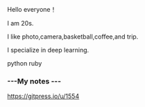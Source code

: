 Hello everyone！

I am 20s.

I like photo,camera,basketball,coffee,and trip.

I specialize in deep learning.

python ruby

### ---My notes ---
https://gitpress.io/u/1554


<!--
**Re-he4i5/Re-he4i5** is a ✨ _special_ ✨ repository because its `README.md` (this file) appears on your GitHub profile.

Here are some ideas to get you started:

- 🔭 I’m currently working on ...
- 🌱 I’m currently learning ...
- 👯 I’m looking to collaborate on ...
- 🤔 I’m looking for help with ...
- 💬 Ask me about ...
- 📫 How to reach me: ...
- 😄 Pronouns: ...
- ⚡ Fun fact: ...
-->
